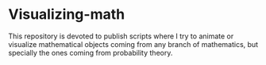 # Visualizing-math
 This repository is devoted to publish scripts where I try to animate or visualize mathematical objects coming from any branch of mathematics, but specially the ones coming from probability theory.
